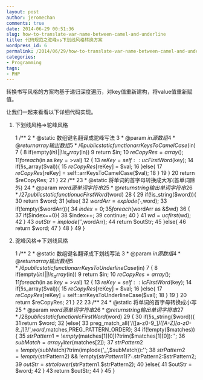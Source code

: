 ```yaml
---
layout: post
author: jeromechan
comments: true
date: 2014-06-29 00:51:36
slug: how-to-translate-var-name-between-camel-and-underline
title: 代码规范之驼峰vs下划线风格转换方案
wordpress_id: 6
permalink: /2014/06/29/how-to-translate-var-name-between-camel-and-underline/
categories:
- Programming
tags:
- PHP
---
```


转换书写风格的方案均基于递归深度遍历，对key值重新建构，将value值重新赋值。

让我们一起来看看以下详细代码实现。
	
  1. 下划线风格=>驼峰风格




    
     1     /**
     2      * @static 数组键名翻译成驼峰写法
     3      * @param $in 源数组
     4      * @return array 输出数组
     5      */
     6     public static function arrKeysToCamelCase($in)
     7     {
     8         if(empty($in)||!is_array($in))
     9             return $in;
    10         $reCopyRes = array();
    11         foreach($in as $key=>$val)
    12         {
    13             $reKey = self::ucFirstWord($key);
    14             if(!is_array($val)){
    15                 $reCopyRes[$reKey] = $val;
    16             }else{
    17                 $reCopyRes[$reKey] = self::arrKeysToCamelCase($val);
    18             }
    19         }
    20         return $reCopyRes;
    21     }<!-- more -->
    22     /**
    23      * @static 将单词的首字母转换成大写(首单词除外)
    24      * @param $word 源单词字符串
    25      * @return string 输出单词字符串
    26      */
    27     public static function ucFirstWord($word)
    28     {
    29         if(!is_string($word)){
    30             return $word;
    31         }else{
    32             $wordArr = explode('_',$word);
    33             if(!empty($wordArr)){
    34                 $index = 0;
    35                 foreach($wordArr as &$wd)
    36                 {
    37                     if($index==0){
    38                         $index++;
    39                         continue;
    40                     }
    41                     $wd = ucfirst($wd);
    42                 }
    43                 $outStr = implode('',$wordArr);
    44                 return $outStr;
    45             }else{
    46                 return $word;
    47             }
    48         }
    49     }





	
  2. 驼峰风格=>下划线风格




    
     1     /**
     2      * @static 数组键名翻译成下划线写法
     3      * @param $in 源数组
     4      * @return array 输出数组
     5      */
     6     public static function arrKeysToUnderlineCase($in)
     7     {
     8         if(empty($in)||!is_array($in))
     9             return $in;
    10         $reCopyRes = array();
    11         foreach($in as $key=>$val)
    12         {
    13             $reKey = self::lcFirstWord($key);
    14             if(!is_array($val)){
    15                 $reCopyRes[$reKey] = $val;
    16             }else{
    17                 $reCopyRes[$reKey] = self::arrKeysToUnderlineCase($val);
    18             }
    19         }
    20         return $reCopyRes;
    21     }
    22 
    23     /**
    24      * @static 将单词的首字母转换成小写
    25      * @param $word 源单词字符串
    26      * @return string 输出单词字符串
    27      */
    28     public static function lcFirstWord($word)
    29     {
    30         if(!is_string($word)){
    31             return $word;
    32         }else{
    33             preg_match_all('/([a-z0-9_]*)([A-Z][a-z0-9_]*)?/',$word,$matches,PREG_PATTERN_ORDER);
    34             if(!empty($matches)){
    35                 $strPattern1 = !empty($matches[1][0])?trim($matches[1][0]):'';
    36                 $subMatch = array_filter($matches[2]);
    37                 $strPattern2 = !empty($subMatch)?trim(implode('_',$subMatch)):'';
    38                 $strPattern2 = !empty($strPattern2) && !empty($strPattern1)?'_'.$strPattern2:$strPattern2;
    39                 $outStr = strtolower($strPattern1.$strPattern2);
    40             }else{
    41                 $outStr = $word;
    42             }
    43             return $outStr;
    44         }
    45     }






